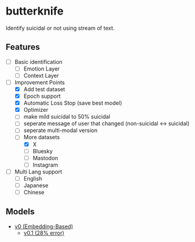 # butterknife

Identify suicidal or not using stream of text.

## Features

- [ ] Basic identification
  - [ ] Emotion Layer
  - [ ] Context Layer
- [ ] Improvement Points
  - [x] Add test dataset
  - [x] Epoch support
  - [x] Automatic Loss Stop (save best model)
  - [x] Optimizer
  - [ ] make mild suicidal to 50% suicidal
  - [ ] seperate message of user that changed (non-suicidal <-> suicidal)
  - [ ] seperate multi-modal version
  - [ ] More datasets
    - [x] X
    - [ ] Bluesky
    - [ ] Mastodon
    - [ ] Instagram
- [ ] Multi Lang support
  - [ ] English
  - [ ] Japanese
  - [ ] Chinese

## Models

- [v0 (Embedding-Based)](https://minio.misile.xyz/noa/models/cabinet_v0.pth.zst)
  - [v0.1 (28% error)](https://minio.misile.xyz/noa/models/cabinet_v0.1.pth.zst)
